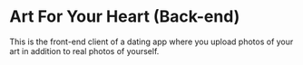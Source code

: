 # Art For Your Heart (Back-end)

This is the front-end client of a dating app where you upload photos of your art in addition to real photos of yourself.
